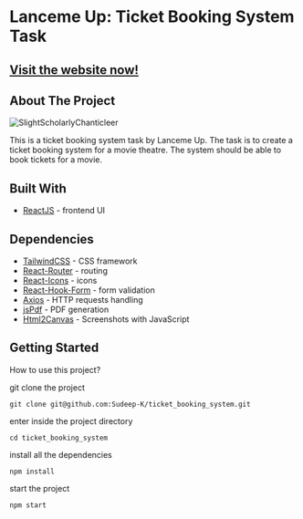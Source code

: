 # Lanceme Up: Ticket Booking System Task

## [Visit the website now!](https://ticket-booking-system-blue.vercel.app/)
## About The Project

![SlightScholarlyChanticleer](https://github.com/Sudeep-K/ticket_booking_system/blob/main/ticket-booking.gif)

This is a ticket booking system task by Lanceme Up. The task is to create a ticket booking system for a movie theatre. The system should be able to book tickets for a movie.

## Built With
- [ReactJS](https://react.dev/reference/react) - frontend UI

## Dependencies
- [TailwindCSS](https://tailwindcss.com/docs/installation) - CSS framework
- [React-Router](https://reactrouter.com/en/main) - routing
- [React-Icons](https://react-icons.github.io/react-icons/) - icons
- [React-Hook-Form](https://react-hook-form.com/get-started) - form validation
- [Axios](https://axios-http.com/docs/intro) - HTTP requests handling
- [jsPdf](https://github.com/parallax/jsPDF) - PDF generation
- [Html2Canvas](https://html2canvas.hertzen.com/) - Screenshots with JavaScript

## Getting Started
How to use this project?

git clone the project

```
git clone git@github.com:Sudeep-K/ticket_booking_system.git
```

enter inside the project directory

```
cd ticket_booking_system
```

install all the dependencies

```
npm install
```

start the project

```
npm start
```